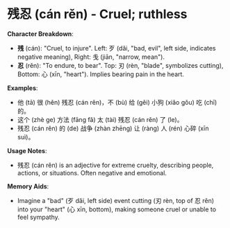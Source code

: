# **残忍 (cán rěn) - Cruel; ruthless**

**Character Breakdown**:  
- **残** (cán): "Cruel, to injure". Left: 歹 (dǎi, "bad, evil", left side, indicates negative meaning), Right: 戋 (jiān, "narrow, mean").  
- **忍** (rěn): "To endure, to bear". Top: 刃 (rèn, "blade", symbolizes cutting), Bottom: 心 (xīn, "heart"). Implies bearing pain in the heart.

**Examples**:  
- 他 (tā) 很 (hěn) 残忍 (cán rěn)，不 (bù) 给 (gěi) 小狗 (xiǎo gǒu) 吃 (chī) 的。  
- 这个 (zhè ge) 方法 (fāng fǎ) 太 (tài) 残忍 (cán rěn) 了 (le)。  
- 残忍 (cán rěn) 的 (de) 战争 (zhàn zhēng) 让 (ràng) 人 (rén) 心碎 (xīn suì)。

**Usage Notes**:  
- 残忍 (cán rěn) is an adjective for extreme cruelty, describing people, actions, or situations. Often negative and emotional.

**Memory Aids**:  
- Imagine a "bad" (歹 dǎi, left side) event cutting (刃 rèn, top of 忍 rěn) into your "heart" (心 xīn, bottom), making someone cruel or unable to feel sympathy.